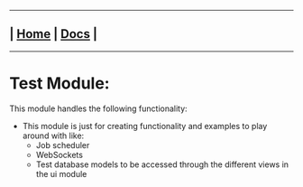---------------------------------------------------------------
| [Home](/README.md) | [Docs](/docs/README.md) |
---------------------------------------------------------------

*********************

# Test Module:

This module handles the following functionality:

* This module is just for creating functionality and examples to play around with like:
    - Job scheduler
    - WebSockets
    - Test database models to be accessed through the different views in the ui module
    